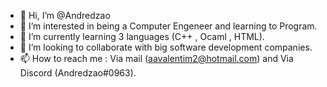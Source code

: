 - 👋 Hi, I’m @Andredzao
- 👀 I’m interested in being a Computer Engeneer and learning to Program. 
- 🌱 I’m currently learning 3 languages (C++ , Ocaml , HTML).
- 💞️ I’m looking to collaborate with big software development companies.
- 📫 How to reach me : Via mail (aavalentim2@hotmail.com) and Via Discord (Andredzao#0963).
